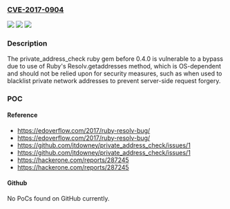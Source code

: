 ### [CVE-2017-0904](https://cve.mitre.org/cgi-bin/cvename.cgi?name=CVE-2017-0904)
![](https://img.shields.io/static/v1?label=Product&message=private_address_check%20ruby%20gem&color=blue)
![](https://img.shields.io/static/v1?label=Version&message=n%2Fa&color=blue)
![](https://img.shields.io/static/v1?label=Vulnerability&message=Use%20of%20Inherently%20Dangerous%20Function%20(CWE-242)&color=brighgreen)

### Description

The private_address_check ruby gem before 0.4.0 is vulnerable to a bypass due to use of Ruby's Resolv.getaddresses method, which is OS-dependent and should not be relied upon for security measures, such as when used to blacklist private network addresses to prevent server-side request forgery.

### POC

#### Reference
- https://edoverflow.com/2017/ruby-resolv-bug/
- https://edoverflow.com/2017/ruby-resolv-bug/
- https://github.com/jtdowney/private_address_check/issues/1
- https://github.com/jtdowney/private_address_check/issues/1
- https://hackerone.com/reports/287245
- https://hackerone.com/reports/287245

#### Github
No PoCs found on GitHub currently.

